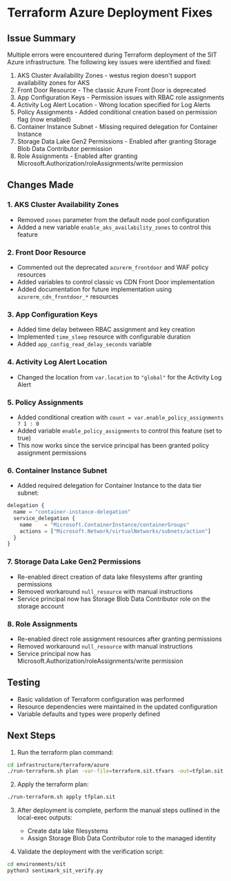 # Terraform Azure Deployment Fixes

## Issue Summary
Multiple errors were encountered during Terraform deployment of the SIT Azure infrastructure. The following key issues were identified and fixed:

1. AKS Cluster Availability Zones - westus region doesn't support availability zones for AKS
2. Front Door Resource - The classic Azure Front Door is deprecated
3. App Configuration Keys - Permission issues with RBAC role assignments
4. Activity Log Alert Location - Wrong location specified for Log Alerts
5. Policy Assignments - Added conditional creation based on permission flag (now enabled)
6. Container Instance Subnet - Missing required delegation for Container Instance
7. Storage Data Lake Gen2 Permissions - Enabled after granting Storage Blob Data Contributor permission
8. Role Assignments - Enabled after granting Microsoft.Authorization/roleAssignments/write permission

## Changes Made

### 1. AKS Cluster Availability Zones
- Removed `zones` parameter from the default node pool configuration
- Added a new variable `enable_aks_availability_zones` to control this feature

### 2. Front Door Resource 
- Commented out the deprecated `azurerm_frontdoor` and WAF policy resources
- Added variables to control classic vs CDN Front Door implementation
- Added documentation for future implementation using `azurerm_cdn_frontdoor_*` resources

### 3. App Configuration Keys
- Added time delay between RBAC assignment and key creation
- Implemented `time_sleep` resource with configurable duration
- Added `app_config_read_delay_seconds` variable

### 4. Activity Log Alert Location
- Changed the location from `var.location` to `"global"` for the Activity Log Alert

### 5. Policy Assignments
- Added conditional creation with `count = var.enable_policy_assignments ? 1 : 0`
- Added variable `enable_policy_assignments` to control this feature (set to true)
- This now works since the service principal has been granted policy assignment permissions

### 6. Container Instance Subnet
- Added required delegation for Container Instance to the data tier subnet:
```terraform
delegation {
  name = "container-instance-delegation"
  service_delegation {
    name    = "Microsoft.ContainerInstance/containerGroups"
    actions = ["Microsoft.Network/virtualNetworks/subnets/action"]
  }
}
```

### 7. Storage Data Lake Gen2 Permissions
- Re-enabled direct creation of data lake filesystems after granting permissions
- Removed workaround `null_resource` with manual instructions
- Service principal now has Storage Blob Data Contributor role on the storage account

### 8. Role Assignments
- Re-enabled direct role assignment resources after granting permissions
- Removed workaround `null_resource` with manual instructions
- Service principal now has Microsoft.Authorization/roleAssignments/write permission

## Testing
- Basic validation of Terraform configuration was performed
- Resource dependencies were maintained in the updated configuration
- Variable defaults and types were properly defined

## Next Steps
1. Run the terraform plan command:
```bash
cd infrastructure/terraform/azure
./run-terraform.sh plan -var-file=terraform.sit.tfvars -out=tfplan.sit
```

2. Apply the terraform plan:
```bash
./run-terraform.sh apply tfplan.sit
```

3. After deployment is complete, perform the manual steps outlined in the local-exec outputs:
   - Create data lake filesystems
   - Assign Storage Blob Data Contributor role to the managed identity

4. Validate the deployment with the verification script:
```bash
cd environments/sit
python3 sentimark_sit_verify.py
```